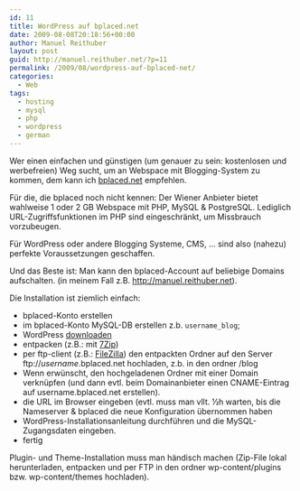 ```yaml
---
id: 11
title: WordPress auf bplaced.net
date: 2009-08-08T20:18:56+00:00
author: Manuel Reithuber
layout: post
guid: http://manuel.reithuber.net/?p=11
permalink: /2009/08/wordpress-auf-bplaced-net/
categories:
  - Web
tags:
  - hosting
  - mysql
  - php
  - wordpress
  - german
---
```

Wer einen einfachen und günstigen (um genauer zu sein: kostenlosen und werbefreien) Weg sucht, um an Webspace mit Blogging-System zu kommen, dem kann ich [bplaced.net](http://www.bplaced.net) empfehlen.

Für die, die bplaced noch nicht kennen: Der Wiener Anbieter bietet wahlweise 1 oder 2 GB Webspace mit PHP, MySQL & PostgreSQL. Lediglich URL-Zugriffsfunktionen im PHP sind eingeschränkt, um Missbrauch vorzubeugen.

Für WordPress oder andere Blogging Systeme, CMS, ... sind also (nahezu) perfekte Voraussetzungen geschaffen.

Und das Beste ist: Man kann den bplaced-Account auf beliebige Domains aufschalten. (in meinem Fall z.B. http://manuel.reithuber.net).

Die Installation ist ziemlich einfach:

  * bplaced-Konto erstellen
  * im bplaced-Konto MySQL-DB erstellen z.b. `username_blog`;
  * WordPress [downloaden](http://wordpress.org/download/)
  * entpacken (z.B.: mit [7Zip](http://www.7-zip.org/))
  * per ftp-client (z.B.: [FileZilla](http://filezilla-project.org/)) den entpackten Ordner auf den Server ftp://_username_.bplaced.net hochladen, z.b. in den ordner /blog
  * Wenn erwünscht, den hochgeladenen Ordner mit einer Domain verknüpfen (und dann evtl. beim Domainanbieter einen CNAME-Eintrag auf username.bplaced.net erstellen).
  * die URL im Browser eingeben (evtl. muss man vllt. ½h warten, bis die Nameserver & bplaced die neue Konfiguration übernommen haben
  * WordPress-Installationsanleitung durchführen und die MySQL-Zugangsdaten eingeben.
  * fertig

Plugin- und Theme-Installation muss man händisch machen (Zip-File lokal herunterladen, entpacken und per FTP in den ordner wp-content/plugins bzw. wp-content/themes hochladen).
